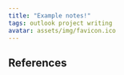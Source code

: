 ```yaml
---
title: "Example notes!"
tags: outlook project writing
avatar: assets/img/favicon.ico
---
```




## References



